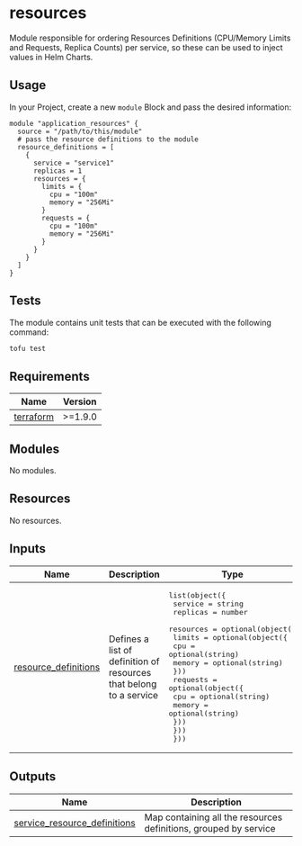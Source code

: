 # resources

Module responsible for ordering Resources Definitions (CPU/Memory Limits and Requests, Replica Counts) per service, so these can be used to inject values in Helm Charts.

## Usage

In your Project, create a new `module` Block and pass the desired information:

```hcl
module "application_resources" {
  source = "/path/to/this/module"
  # pass the resource definitions to the module
  resource_definitions = [
    {
      service = "service1"
      replicas = 1
      resources = {
        limits = {
          cpu = "100m"
          memory = "256Mi"
        }
        requests = {
          cpu = "100m"
          memory = "256Mi"
        }
      }
    }
  ]
}
```

## Tests

The module contains unit tests that can be executed with the following command: 

```sh
tofu test
```

<!-- BEGIN_TF_DOCS -->
## Requirements

| Name | Version |
|------|---------|
| <a name="requirement_terraform"></a> [terraform](#requirement\_terraform) | >=1.9.0 |

## Modules

No modules.

## Resources

No resources.

## Inputs

| Name | Description | Type | Default | Required |
|------|-------------|------|---------|:--------:|
| <a name="input_resource_definitions"></a> [resource\_definitions](#input\_resource\_definitions) | Defines a list of definition of resources that belong to a service | <pre>list(object({<br/>    service  = string<br/>    replicas = number<br/>    resources = optional(object({<br/>      limits = optional(object({<br/>        cpu    = optional(string)<br/>        memory = optional(string)<br/>      }))<br/>      requests = optional(object({<br/>        cpu    = optional(string)<br/>        memory = optional(string)<br/>      }))<br/>    }))<br/>  }))</pre> | `[]` | no |

## Outputs

| Name | Description |
|------|-------------|
| <a name="output_service_resource_definitions"></a> [service\_resource\_definitions](#output\_service\_resource\_definitions) | Map containing all the resources definitions, grouped by service |
<!-- END_TF_DOCS -->